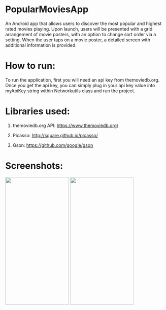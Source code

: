 # PopularMoviesApp
An Android app that allows users to discover the most popular and highest rated movies playing. Upon launch, users will be presented with a grid
arrangement of movie posters, with an option to change sort order via a setting. When the user taps on a movie poster, a detailed screen with
additional information is provided.

# How to run:
To run the application, first you will need an api key from themoviedb.org. Once you get the api key, you can simply plug in your api key 
value into myApiKey string within Networkutils class and run the project. 

# Libraries used:
1) themoviedb.org API: https://www.themoviedb.org/

2) Picasso: http://square.github.io/picasso/

3) Gson: https://github.com/google/gson

# Screenshots:

<img src="https://cloud.githubusercontent.com/assets/15883609/21746133/b4f88290-d509-11e6-936c-f7df985444dd.png" width="200" height="400" />                                            <img src="https://cloud.githubusercontent.com/assets/15883609/21746134/b67894b6-d509-11e6-8b5c-813f9dc912fa.png" width="200" height="400" />




